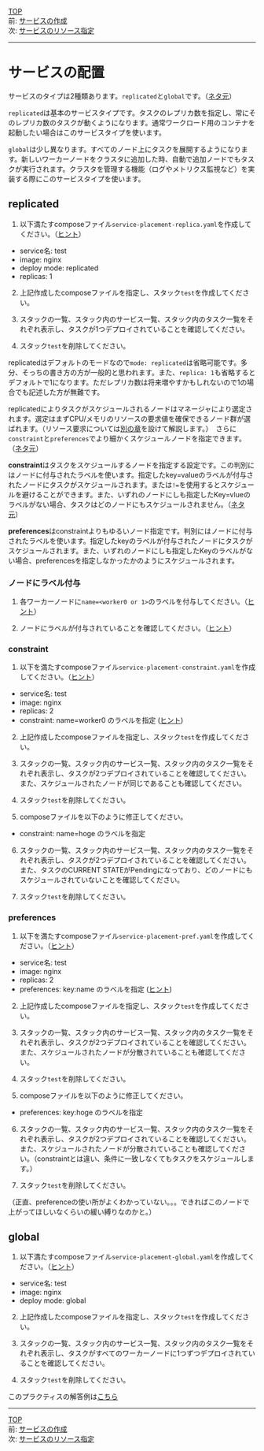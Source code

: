 [TOP](../README.md)   
前: [サービスの作成](./swarm-service.md)  
次: [サービスのリソース指定](./swarm-service-resouces.md)  

---

# サービスの配置

サービスのタイプは2種類あります。`replicated`と`global`です。（[ネタ元](https://docs.docker.com/engine/swarm/services/#control-service-placement)）

`replicated`は基本のサービスタイプです。タスクのレプリカ数を指定し、常にそのレプリカ数のタスクが動くようになります。通常ワークロード用のコンテナを起動したい場合はこのサービスタイプを使います。

`global`は少し異なります。すべてのノード上にタスクを展開するようになります。新しいワーカーノードをクラスタに追加した時、自動で追加ノードでもタスクが実行されます。クラスタを管理する機能（ログやメトリクス監視など）を実装する際にこのサービスタイプを使います。

## replicated

1. 以下満たすcomposeファイル`service-placement-replica.yaml`を作成してください。（[ヒント](https://docs.docker.com/compose/compose-file/compose-file-v3/#mode)）

- service名: test
- image: nginx
- deploy mode: replicated
- replicas: 1

2. 上記作成したcomposeファイルを指定し、スタック`test`を作成してください。

3. スタックの一覧、スタック内のサービス一覧、スタック内のタスク一覧をそれぞれ表示し、タスクが1つデプロイされていることを確認してください。

4. スタック`test`を削除してください。

replicatedはデフォルトのモードなので`mode: replicated`は省略可能です。多分、そっちの書き方の方が一般的と思われます。また、`replica: 1`も省略するとデフォルトで1になります。ただレプリカ数は将来増やすかもしれないので1の場合でも記述した方が無難です。

replicatedによりタスクがスケジュールされるノードはマネージャにより選定されます。選定はまずCPU/メモリのリソースの要求値を確保できるノード群が選ばれます。（リソース要求については[別の章](./swarm-service-resouces.md)を設けて解説します。）　さらに`constraint`と`preferences`でより細かくスケジュールノードを指定できます。（[ネタ元](https://docs.docker.com/engine/swarm/services/#control-service-placement)）

**constraint**はタスクをスケジュールするノードを指定する設定です。この判別にはノードに付与されたラベルを使います。指定したkey=valueのラベルが付与されたノードにタスクがスケジュールされます。または`!=`を使用するとスケジュールを避けることができます。また、いずれのノードにしも指定したKey=vlueのラベルがない場合、タスクはどのノードにもスケジュールされません。（[ネタ元](https://docs.docker.com/engine/swarm/services/#placement-constraints)）

**preferences**はconstraintよりもゆるいノード指定です。判別にはノードに付与されたラベルを使います。指定したkeyのラベルが付与されたノードにタスクがスケジュールされます。また、いずれのノードにしも指定したKeyのラベルがない場合、preferencesを指定しなかったかのようにスケジュールされます。

### ノードにラベル付与

1. 各ワーカーノードに`name=<worker0 or 1>`のラベルを付与してください。（[ヒント](https://docs.docker.com/engine/reference/commandline/node_update/)）

2. ノードにラベルが付与されていることを確認してください。（[ヒント](https://docs.docker.com/engine/reference/commandline/node_inspect/)）

### constraint

1. 以下を満たすcomposeファイル`service-placement-constraint.yaml`を作成してください。（[ヒント](https://docs.docker.com/compose/compose-file/compose-file-v3/#placement)）

- service名: test
- image: nginx
- replicas: 2
- constraint: name=worker0 のラベルを指定 ([ヒント](https://docs.docker.com/engine/swarm/services/#placement-constraints)) 

2. 上記作成したcomposeファイルを指定し、スタック`test`を作成してください。

3. スタックの一覧、スタック内のサービス一覧、スタック内のタスク一覧をそれぞれ表示し、タスクが2つデプロイされていることを確認してください。また、スケジュールされたノードが同じであることも確認してください。

4. スタック`test`を削除してください。

5. composeファイルを以下のように修正してください。

- constraint: name=hoge のラベルを指定

6. スタックの一覧、スタック内のサービス一覧、スタック内のタスク一覧をそれぞれ表示し、タスクが2つデプロイされていることを確認してください。また、タスクのCURRENT STATEがPendingになっており、どのノードにもスケジュールされていないことを確認してください。

7. スタック`test`を削除してください。

### preferences

1. 以下を満たすcomposeファイル`service-placement-pref.yaml`を作成してください。（[ヒント](https://docs.docker.com/compose/compose-file/compose-file-v3/#placement)）

- service名: test
- image: nginx
- replicas: 2
- preferences: key:name のラベルを指定 ([ヒント](https://docs.docker.com/engine/swarm/services/#placement-preferences)) 

2. 上記作成したcomposeファイルを指定し、スタック`test`を作成してください。

3. スタックの一覧、スタック内のサービス一覧、スタック内のタスク一覧をそれぞれ表示し、タスクが2つデプロイされていることを確認してください。また、スケジュールされたノードが分散されていることも確認してください。

4. スタック`test`を削除してください。

5. composeファイルを以下のように修正してください。

- preferences: key:hoge のラベルを指定

6. スタックの一覧、スタック内のサービス一覧、スタック内のタスク一覧をそれぞれ表示し、タスクが2つデプロイされていることを確認してください。また、スケジュールされたノードが分散されていることも確認してください。（constraintとは違い、条件に一致しなくてもタスクをスケジュールします。）

7. スタック`test`を削除してください。

（正直、preferenceの使い所がよくわかっていない。。。できればこのノードで上がってほしいなくらいの緩い縛りなのかと。）

## global

1. 以下満たすcomposeファイル`service-placement-global.yaml`を作成してください。（[ヒント](https://docs.docker.com/compose/compose-file/compose-file-v3/#mode)）

- service名: test
- image: nginx
- deploy mode: global

2. 上記作成したcomposeファイルを指定し、スタック`test`を作成してください。

3. スタックの一覧、スタック内のサービス一覧、スタック内のタスク一覧をそれぞれ表示し、タスクがすべてのワーカーノードに1つずつデプロイされていることを確認してください。

4. スタック`test`を削除してください。

このプラクティスの解答例は[こちら](./.ans/swarm-service-placement.md)

---

[TOP](../README.md)   
前: [サービスの作成](./swarm-service.md)  
次: [サービスのリソース指定](./swarm-service-resouces.md)  
